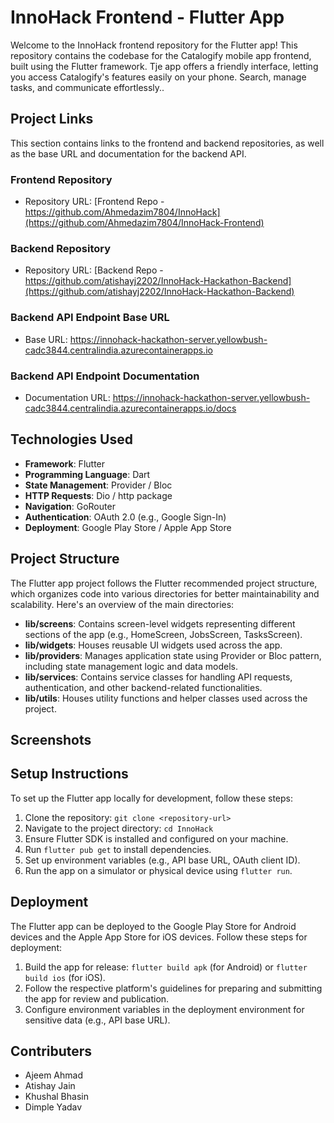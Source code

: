 # InnoHack Frontend - Flutter App

Welcome to the InnoHack frontend repository for the Flutter app! This repository contains the codebase for the Catalogify mobile app frontend, built using the Flutter framework. Tje app offers a friendly interface, letting you access Catalogify's features easily on your phone. Search, manage tasks, and communicate effortlessly..

## Project Links

This section contains links to the frontend and backend repositories, as well as the base URL and documentation for the backend API.

### Frontend Repository
- Repository URL: [Frontend Repo - https://github.com/Ahmedazim7804/InnoHack](https://github.com/Ahmedazim7804/InnoHack-Frontend)

### Backend Repository
- Repository URL: [Backend Repo - https://github.com/atishayj2202/InnoHack-Hackathon-Backend](https://github.com/atishayj2202/InnoHack-Hackathon-Backend)

### Backend API Endpoint Base URL
- Base URL: https://innohack-hackathon-server.yellowbush-cadc3844.centralindia.azurecontainerapps.io

### Backend API Endpoint Documentation
- Documentation URL: https://innohack-hackathon-server.yellowbush-cadc3844.centralindia.azurecontainerapps.io/docs

## Technologies Used
- **Framework**: Flutter
- **Programming Language**: Dart
- **State Management**: Provider / Bloc
- **HTTP Requests**: Dio / http package
- **Navigation**: GoRouter
- **Authentication**: OAuth 2.0 (e.g., Google Sign-In)
- **Deployment**: Google Play Store / Apple App Store

## Project Structure
The Flutter app project follows the Flutter recommended project structure, which organizes code into various directories for better maintainability and scalability. Here's an overview of the main directories:
- **lib/screens**: Contains screen-level widgets representing different sections of the app (e.g., HomeScreen, JobsScreen, TasksScreen).
- **lib/widgets**: Houses reusable UI widgets used across the app.
- **lib/providers**: Manages application state using Provider or Bloc pattern, including state management logic and data models.
- **lib/services**: Contains service classes for handling API requests, authentication, and other backend-related functionalities.
- **lib/utils**: Houses utility functions and helper classes used across the project.

## Screenshots


## Setup Instructions
To set up the Flutter app locally for development, follow these steps:
1. Clone the repository: `git clone <repository-url>`
2. Navigate to the project directory: `cd InnoHack`
3. Ensure Flutter SDK is installed and configured on your machine.
4. Run `flutter pub get` to install dependencies.
5. Set up environment variables (e.g., API base URL, OAuth client ID).
6. Run the app on a simulator or physical device using `flutter run`.

## Deployment
The Flutter app can be deployed to the Google Play Store for Android devices and the Apple App Store for iOS devices. Follow these steps for deployment:
1. Build the app for release: `flutter build apk` (for Android) or `flutter build ios` (for iOS).
2. Follow the respective platform's guidelines for preparing and submitting the app for review and publication.
3. Configure environment variables in the deployment environment for sensitive data (e.g., API base URL).

## Contributers
- Ajeem Ahmad
- Atishay Jain
- Khushal Bhasin
- Dimple Yadav


